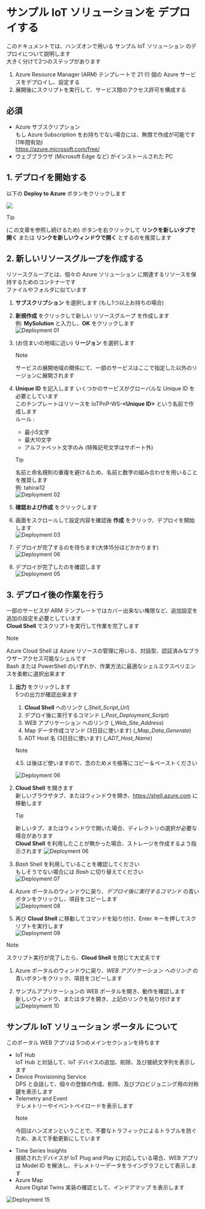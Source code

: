 # サンプル IoT ソリューションを デプロイする

このドキュメントでは、ハンズオンで用いる サンプル IoT ソリューション のデプロイについて説明します  
大きく分けて2つのステップがあります  

1. Azure Resource Manager (ARM) テンプレートで 21 (!) 個の Azure サービスをデプロイし、設定する  
1. 展開後にスクリプトを実行して、サービス間のアクセス許可を構成する

## 必須
- Azure サブスクリプション  
    もし Azure Subscription をお持ちでない場合には、無償で作成が可能です (1年間有効)  
    <https://azure.microsoft.com/free/>  
- ウェブブラウザ (Microsoft Edge など) がインストールされた PC  

## 1. デプロイを開始する  
以下の **Deploy to Azure** ボタンをクリックします  

<a href="https://portal.azure.com/#create/Microsoft.Template/uri/https%3A%2F%2Fraw.githubusercontent.com%2Fmicrosoft%2FIoT-Plug-and-Play-Workshop%2Fmain%2FDeployment%2FIoTPlugandPlayWorkshop.json" target="_blank"><img src="./images/deploy-to-azure.svg"/></a>

> [!TIP]  
> (この文章を参照し続けるため) ボタンを右クリックして **リンクを新しいタブで開く** または **リンクを新しいウィンドウで開く** とするのを推奨します

## 2. 新しいリソースグループを作成する
リソースグループとは、個々の Azure ソリューション に関連するリソースを保持するためのコンテナーです  
ファイルやフォルダに似ています

1. **サブスクリプション** を選択します (もし1つ以上お持ちの場合)  
1. **新規作成** をクリックして新しい リソースグループ を作成します  
    例: **MySolution** と入力し、**OK** をクリックします  
    ![Deployment 01](images/jp/deployment-01-red.png)  

1. (お住まいの地域に近い) **リージョン** を選択します  
    > [!NOTE]  
    > サービスの展開地域の関係にて、一部のサービスはここで指定した以外のリージョンに展開されます  

1. **Unique ID** を記入します
    いくつかのサービスがグローバルな Unique ID を必要としています  
    このテンプレートはリソースを IoTPnP-WS-**\<Unique ID\>** という名前で作成します  
    ルール : 
    - 最小5文字  
    - 最大10文字  
    - アルファベット文字のみ (特殊記号文字はサポート外)  

    > [!TIP]  
    > 名前と命名規則の重複を避けるため、名前と数字の組み合わせを用いることを推奨します  
    > 例: tahirai12  
    ![Deployment 02](images/jp/deployment-02-red.png)  

1. **確認および作成** をクリックします  

1. 画面をスクロールして設定内容を確認後 **作成** をクリック、デプロイを開始します  
    ![Deployment 03](images/jp/deployment-03.png)  

1. デプロイが完了するのを待ちます(大体15分ほどかかります)  
    ![Deployment 06](images/jp/deployment-04.png)

1. デプロイが完了したのを確認します  
    ![Deployment 05](images/jp/deployment-05.png)

## 3. デプロイ後の作業を行う

一部のサービスが ARM テンプレートではカバー出来ない権限など、追加設定を追加の設定を必要としています  
**Cloud Shell** でスクリプトを実行して作業を完了します  

> [!NOTE]  
> Azure Cloud Shell は Azure リソースの管理に用いる、対話型、認証済みなブラウザーアクセス可能なシェルです  
> Bash または PowerShell のいずれか、作業方法に最適なシェルエクスペリエンスを柔軟に選択出来ます

1. **出力** をクリックします  
    5つの出力が確認出来ます  
    1. **Cloud Shell** へのリンク (*_Shell_Script_Url*)
    1. デプロイ後に実行するコマンド (*_Post_Deployment_Script*)
    1. WEB アプリケーション へのリンク (*_Web_Site_Address*)
    1. Map データ作成コマンド (3日目に使います) (*_Map_Data_Generate*)
    1. ADT Host 名 (3日目に使います) (*_ADT_Host_Name*)  

    > [!NOTE]  
    > 4.5. は後ほど使いますので、念のためメモ帳等にコピー＆ペーストください

    ![Deployment 06](images/jp/deployment-06.png)

1. **Cloud Shell** を開きます  
    新しいブラウザタブ、またはウィンドウを開き、<https://shell.azure.com> に移動します

    > [!TIP]  
    > 新しいタブ、またはウィンドウで開いた場合、ディレクトリの選択が必要な場合があります  
    > **Cloud Shell** を利用したことが無かった場合、ストレージを作成するよう指示されます
    > ![Deployment 06](images/jp/deployment-06-storage.png)

1. *Bash* Shell を利用していることを確認してください  
    もしそうでない場合には *Bash* に切り替えてください  
    ![Deployment 07](images/jp/deployment-07-red.png)

1. Azure ポータルのウィンドウに戻り、*デプロイ後に実行するコマンド* の青いボタンをクリックし、項目をコピーします  
    ![Deployment 08](images/jp/deployment-08-red.png)

1. 再び **Cloud Shell** に移動してコマンドを貼り付け、Enter キーを押してスクリプトを実行します  
    ![Deployment 09](images/jp/deployment-09.png)

> [!NOTE]  
> スクリプト実行が完了したら、**Cloud Shell** を閉じて大丈夫です

1. Azure ポータルのウィンドウに戻り、*WEB アプリケーション へのリンク* の青いボタンをクリック、項目をコピーします  

1. サンプルアプリケーションの WEB ポータルを開き、動作を確認します  
    新しいウィンドウ、またはタブを開き、上記のリンクを貼り付けます  
    ![Deployment 10](images/jp/deployment-10.png)

## サンプル IoT ソリューション ポータル について

このポータル WEB アプリは 5つのメインセクションを持ちます  

- IoT Hub  
    IoT Hub と対話して、IoT デバイスの追加、削除、及び接続文字列を表示します  
- Device Provisioning Service  
    DPS と会話して、個々の登録の作成、削除、及びプロビジョニング用の対称鍵を表示します  
- Telemetry and Event  
    テレメトリーやイベントペイロードを表示します  
    > [!NOTE]  
    > 今回はハンズオンということで、不要なトラフィックによるトラブルを防ぐため、あえて手動更新にしています
- Time Series Insights  
    接続されたデバイスが IoT Plug and Play に対応している場合、WEB アプリは Model ID を解決し、テレメトリーデータをライングラフとして表示します  
- Azure Map  
    Azure Digital Twins 実装の確認として、インドアマップ を表示します  

![Deployment 15](images/Deployment-15.png)
